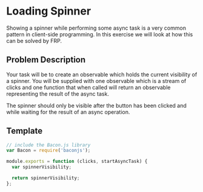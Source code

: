 # Loading Spinner

Showing a spinner while performing some async task is a very common pattern in
client-side programming. In this exercise we will look at how this can be
solved by FRP.

## Problem Description

Your task will be to create an observable which holds the current visibility
of a spinner. You will be supplied with one observable which is a stream of
clicks and one function that when called will return an observable
representing the result of the async task.

The spinner should only be visible after the button has been clicked and while
waiting for the result of an async operation.

## Template

```js
// include the Bacon.js library
var Bacon = require('baconjs');

module.exports = function (clicks, startAsyncTask) {
  var spinnerVisibility;

  return spinnerVisibility;
};
```
